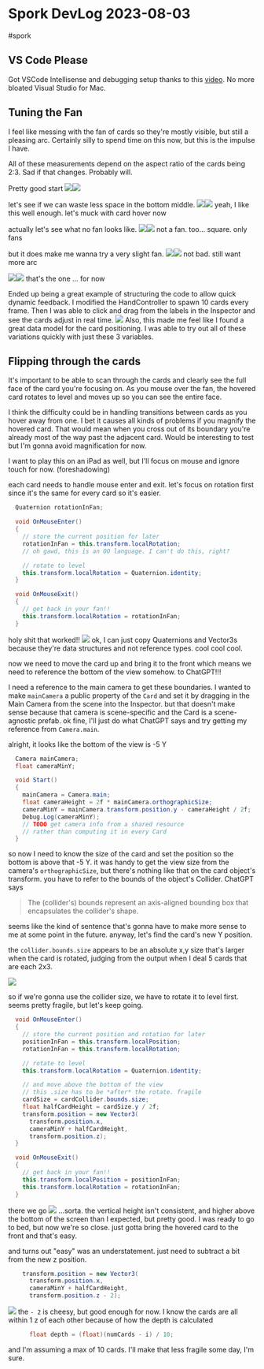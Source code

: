 # Spork DevLog 2023-08-03
#spork

## VS Code Please
Got VSCode Intellisense and debugging setup thanks to this [video](https://www.youtube.com/watch?v=3GVGyooZ8jk). No more bloated Visual Studio for Mac.

## Tuning the Fan
I feel like messing with the fan of cards so they're mostly visible, but still a pleasing arc. Certainly silly to spend time on this now, but this is the impulse I have.

All of these measurements depend on the aspect ratio of the cards being 2:3. Sad if that changes. Probably will.

Pretty good start
![](Spork%20DevLog%202023-08-03/CleanShot%202023-08-03%20at%2022.02.20@2x.png)<!-- {"width":739} -->![](Spork%20DevLog%202023-08-03/CleanShot%202023-08-03%20at%2021.59.20@2x.png)<!-- {"width":370} -->

let's see if we can waste less space in the bottom middle.
![](Spork%20DevLog%202023-08-03/CleanShot%202023-08-03%20at%2022.04.08@2x.png)<!-- {"width":739} -->![](Spork%20DevLog%202023-08-03/CleanShot%202023-08-03%20at%2022.04.20@2x.png)<!-- {"width":341} -->
yeah, I like this well enough. let's muck with card hover now

actually let's see what no fan looks like.
![](Spork%20DevLog%202023-08-03/CleanShot%202023-08-03%20at%2022.11.38@2x.png)<!-- {"width":738} -->![](Spork%20DevLog%202023-08-03/CleanShot%202023-08-03%20at%2022.11.55@2x.png)<!-- {"width":396} -->
not a fan. too... square.
only fans

but it does make me wanna try a very slight fan.
![](Spork%20DevLog%202023-08-03/CleanShot%202023-08-03%20at%2022.14.53@2x.png)<!-- {"width":739} -->![](Spork%20DevLog%202023-08-03/CleanShot%202023-08-03%20at%2022.15.11@2x.png)<!-- {"width":412} -->
not bad. still want more arc

![](Spork%20DevLog%202023-08-03/CleanShot%202023-08-03%20at%2022.17.36@2x.png)<!-- {"width":740} -->![](Spork%20DevLog%202023-08-03/CleanShot%202023-08-03%20at%2022.17.50@2x.png)<!-- {"width":416} -->
that's the one
... for now

Ended up being a great example of structuring the code to allow quick dynamic feedback. I modified the HandController to spawn 10 cards every frame. Then I was able to click and drag from the labels in the Inspector and see the cards adjust in real time.
![](Spork%20DevLog%202023-08-03/CleanShot%202023-08-03%20at%2022.44.21.gif)<!-- {"width":740} -->
Also, this made me feel like I found a great data model for the card positioning. I was able to try out all of these variations quickly with just these 3 variables.

## Flipping through the cards
It's important to be able to scan through the cards and clearly see the full face of the card you're focusing on. As you mouse over the fan, the hovered card rotates to level and moves up so you can see the entire face.

I think the difficulty could be in handling transitions between cards as you hover away from one. I bet it causes all kinds of problems if you magnify the hovered card. That would mean when you cross out of its boundary you're already most of the way past the adjacent card. Would be interesting to test but I'm gonna avoid magnification for now.

I want to play this on an iPad as well, but I'll focus on mouse and ignore touch for now. (foreshadowing)

each card needs to handle mouse enter and exit. let's focus on rotation first since it's the same for every card so it's easier.

``` cs
  Quaternion rotationInFan;

  void OnMouseEnter()
  {
    // store the current position for later
    rotationInFan = this.transform.localRotation;
    // oh gawd, this is an OO language. I can't do this, right?

    // rotate to level
    this.transform.localRotation = Quaternion.identity;
  }

  void OnMouseExit()
  {
    // get back in your fan!!
    this.transform.localRotation = rotationInFan;
  }
```

holy shit that worked!!
![](Spork%20DevLog%202023-08-03/CleanShot%202023-08-03%20at%2023.46.21.gif)<!-- {"width":740} -->
ok, I can just copy Quaternions and Vector3s because they're data structures and not reference types. cool cool cool.

now we need to move the card up and bring it to the front which means we need to reference the bottom of the view somehow. to ChatGPT!!!

I need a reference to the main camera to get these boundaries. I wanted to make `mainCamera` a public property of the `Card` and set it by dragging in the Main Camera from the scene into the Inspector. but that doesn't make sense because that camera is scene-specific and the Card is a scene-agnostic prefab. ok fine, I'll just do what ChatGPT says and try getting my reference from `Camera.main`.

alright, it looks like the bottom of the view is -5 Y
``` cs
  Camera mainCamera;
  float cameraMinY;

  void Start()
  {
    mainCamera = Camera.main;
    float cameraHeight = 2f * mainCamera.orthographicSize;
    cameraMinY = mainCamera.transform.position.y - cameraHeight / 2f;
    Debug.Log(cameraMinY);
    // TODO get camera info from a shared resource
    // rather than computing it in every Card
  }
```

so now I need to know the size of the card and set the position so the bottom is above that -5 Y. it was handy to get the view size from the camera's `orthographicSize`, but there's nothing like that on the card object's transform. you have to refer to the bounds of the object's Collider.
ChatGPT says
> The (collider's) bounds represent an axis-aligned bounding box that encapsulates the collider's shape.

seems like the kind of sentence that's gonna have to make more sense to me at some point in the future. anyway, let's find the card's new Y position.

the `collider.bounds.size` appears to be an absolute x,y size that's larger when the card is rotated, judging from the output when I deal 5 cards that are each 2x3.

![](Spork%20DevLog%202023-08-03/CleanShot%202023-08-04%20at%2000.57.02@2x.png)

so if we're gonna use the collider size, we have to rotate it to level first. seems pretty fragile, but let's keep going.
```cs
  void OnMouseEnter()
  {
    // store the current position and rotation for later
    positionInFan = this.transform.localPosition;
    rotationInFan = this.transform.localRotation;

    // rotate to level
    this.transform.localRotation = Quaternion.identity;

    // and move above the bottom of the view
    // this .size has to be *after* the rotate. fragile
    cardSize = cardCollider.bounds.size;
    float halfCardHeight = cardSize.y / 2f;
    transform.position = new Vector3(
      transform.position.x,
      cameraMinY + halfCardHeight,
      transform.position.z);
  }

  void OnMouseExit()
  {
    // get back in your fan!!
    this.transform.localPosition = positionInFan;
    this.transform.localRotation = rotationInFan;
  }
```

there we go
![](Spork%20DevLog%202023-08-03/CleanShot%202023-08-04%20at%2001.22.11.gif)
...sorta. the vertical height isn't consistent, and higher above the bottom of the screen than I expected, but pretty good.
I was ready to go to bed, but now we're so close. just gotta bring the hovered card to the front and that's easy.

and turns out "easy" was an understatement.  just need to subtract a bit from the new z position.
``` cs
    transform.position = new Vector3(
      transform.position.x,
      cameraMinY + halfCardHeight,
      transform.position.z - 2);
```
![](Spork%20DevLog%202023-08-03/CleanShot%202023-08-04%20at%2001.28.22.gif)
the `- 2` is cheesy, but good enough for now. I know the cards are all within 1 z of each other because of how the depth is calculated
``` cs
      float depth = (float)(numCards - i) / 10;
```
and I'm assuming a max of 10 cards. I'll make that less fragile some day, I'm sure.
